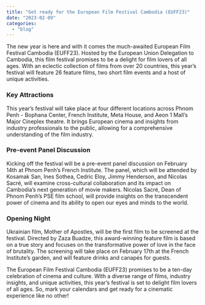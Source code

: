 ```yaml
---
title: "Get ready for the European Film Festival Cambodia (EUFF23)"
date: "2023-02-09"
categories: 
  - "blog"
---
```


The new year is here and with it comes the much-awaited European Film Festival Cambodia (EUFF23). Hosted by the European Union Delegation to Cambodia, this film festival promises to be a delight for film lovers of all ages. With an eclectic collection of films from over 20 countries, this year’s festival will feature 26 feature films, two short film events and a host of unique activities.

### Key Attractions

This year’s festival will take place at four different locations across Phnom Penh - Bophana Center, French Institute, Meta House, and Aeon 1 Mall’s Major Cineplex theatre. It brings European cinema and insights from industry professionals to the public, allowing for a comprehensive understanding of the film industry.

### Pre-event Panel Discussion

Kicking off the festival will be a pre-event panel discussion on February 14th at Phnom Penh’s French Institute. The panel, which will be attended by Kosamak San, Ines Sothea, Cedric Eloy, Jimmy Henderson, and Nicolas Sacré, will examine cross-cultural collaboration and its impact on Cambodia’s next generation of movie makers. Nicolas Sacré, Dean of Phnom Penh’s PSE film school, will provide insights on the transcendent power of cinema and its ability to open our eyes and minds to the world.

### Opening Night

Ukrainian film, Mother of Apostles, will be the first film to be screened at the festival. Directed by Zaza Buadze, this award-winning feature film is based on a true story and focuses on the transformative power of love in the face of brutality. The screening will take place on February 17th at the French Institute’s garden, and will feature drinks and canapés for guests.

The European Film Festival Cambodia (EUFF23) promises to be a ten-day celebration of cinema and culture. With a diverse range of films, industry insights, and unique activities, this year’s festival is set to delight film lovers of all ages. So, mark your calendars and get ready for a cinematic experience like no other!
